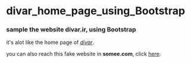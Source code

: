 # divar_home_page_using_Bootstrap

### sample the website divar.ir, using Bootstrap

it's alot like the home page of [*divar*](https://divar.ir/tehran/تهران/browse/لوازم-الکترونیکی/).

you can also reach this fake website in **somee.com**, click [here](http://miladkhaari.somee.com/).
